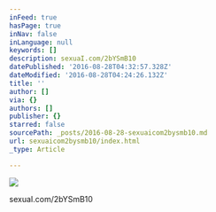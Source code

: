 ```yaml
---
inFeed: true
hasPage: true
inNav: false
inLanguage: null
keywords: []
description: sexuaI.com/2bYSmB10
datePublished: '2016-08-28T04:32:57.328Z'
dateModified: '2016-08-28T04:24:26.132Z'
title: ''
author: []
via: {}
authors: []
publisher: {}
starred: false
sourcePath: _posts/2016-08-28-sexuaicom2bysmb10.md
url: sexuaicom2bysmb10/index.html
_type: Article

---
```

![](https://the-grid-user-content.s3-us-west-2.amazonaws.com/16417193-28c1-4bf9-94a3-2bc0f0ab3174.jpg)

sexuaI.com/2bYSmB10